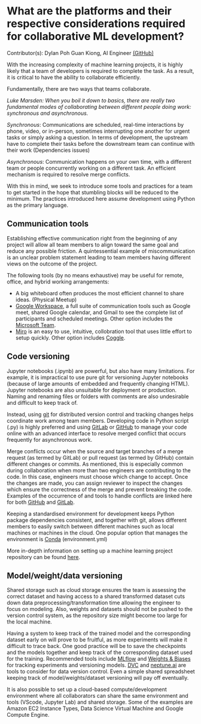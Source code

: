# What are the platforms and their respective considerations required for collaborative ML development?

Contributor(s): Dylan Poh Guan Kiong, AI Engineer [(GitHub)](https://unicorndy.github.io/Dylan_Poh/)

With the increasing complexity of machine learning projects, it is highly likely that a team of developers is required to complete the task. As a result, it is critical to have the ability to collaborate efficiently. 

Fundamentally, there are two ways that teams collaborate.  

*Luke Marsden: When you boil it down to basics, there are really two fundamental modes of collaborating between different people doing work: synchronous and asynchronous.*

*Synchronous*: Communications are scheduled, real-time interactions by phone, video, or in-person, sometimes interrupting one another for urgent tasks or simply asking a question. In terms of development, the upstream have to complete their tasks before the downstream team can continue with their work (Dependencies issues)

*Asynchronous*: Communication happens on your own time, with a different team or people concurrently working on a different task. An efficient mechanism is required to resolve merge conflicts. 

With this in mind, we seek to introduce some tools and practices for a team to get started in the hope that stumbling blocks will be reduced to the minimum. The practices introduced here assume development using Python as the primary language.

## Communication tools
Establishing effective communication right from the beginning of any project will allow all team members to align toward the same goal and reduce any possible friction. A quintessential example of miscommunication is an unclear problem statement leading to team members having different views on the outcome of the project.

The following tools (by no means exhaustive) may be useful for remote, office, and hybrid working arrangements:
- A big whiteboard often produces the most efficient channel to share ideas. (Physical Meetup)
- [Google Workspace](https://workspace.google.com/), a full suite of communication tools such as Google meet, shared Google calendar, and Gmail to see the complete list of participants and scheduled meetings. Other option includes the [Microsoft Team](https://www.microsoft.com/en-us/microsoft-teams/log-in).
- [Miro](https://miro.com/) is an easy to use, intuitive, collobration tool that uses little effort to setup quickly. Other option includes [Coggle](https://coggle.it/).

## Code versioning
Jupyter notebooks (.ipynb) are powerful, but also have many limitations. For example, it is impractical to use pure git for versioning Jupyter notebooks (because of large amounts of embedded and frequently changing HTML). Jupyter notebooks are also unsuitable for deployment or production. Naming and renaming files or folders with comments are also undesirable and difficult to keep track of.

Instead, using [git](https://git-scm.com/) for distributed version control and tracking changes helps coordinate work among team members. Developing code in Python script (.py) is highly preferred and using [GitLab](https://about.gitlab.com/) or [GitHub](https://github.com/) to manage your code online with an advanced interface to resolve merged conflict that occurs frequently for asynchronous work. 

Merge conflicts occur when the source and target branches of a merge request (as termed by GitLab) or pull request (as termed  by GitHub) contain different changes or commits. As mentioned, this is especially common during collaboration when more than two engineers are contributing to the code. In this case, engineers must choose which change to accept. Once the changes are made, you can assign reviewer to inspect the changes which ensure the correctness of the merge and prevent breaking the code. Examples of the occurrence of and tools to handle conflicts are linked here for both [GitHub](https://docs.github.com/en/pull-requests/collaborating-with-pull-requests/addressing-merge-conflicts/resolving-a-merge-conflict-on-github) and [GitLab](https://docs.gitlab.com/ee/user/project/merge_requests/conflicts.html#:~:text=Merge%20conflicts%20happen%20when%20the,GitLab%20can%20merge%20changes%20together.).

Keeping a standardised environment for development keeps Python package dependencies consistent, and together with git, allows different members to easily switch between different machines such as local machines or machines in the cloud. One popular option that manages the environment is [Conda](https://docs.conda.io/en/latest/) (environment.yml) 

More in-depth information on setting up a machine learning project repository can be found [here](https://aisingapore.github.io/handbook-staging/book/3-collab-dev-platforms/repo-structure-setup.html). 

## Model/weight/data versioning
Shared storage such as cloud storage ensures the team is assessing the correct dataset and having access to a shared transformed dataset cuts down data preprocessing/transformation time allowing the engineer to focus on modeling. Also, weights and datasets should not be pushed to the version control system, as the repository size might become too large for the local machine.

Having a system to keep track of the trained model and the corresponding dataset early on will prove to be fruitful, as more experiments will make it difficult to trace back. One good practice will be to save the checkpoints and the models together and keep track of the corresponding dataset used for the training. Recommended tools include [MLflow](https://mlflow.org/) and [Weights & Biases](https://wandb.ai/site) for tracking experiments and versioning models. [DVC](https://dvc.org/) and [neptune.ai](https://neptune.ai/) are tools to consider for data version control. Even a simple shared spreadsheet keeping track of model/weights/dataset versioning will pay off eventually.

It is also possible to set up a cloud-based compute/development environment where all collaborators can share the same environment and tools (VScode, Jupyter Lab) and shared storage. Some of the examples are Amazon EC2 Instance Types, Data Science Virtual Machine and Google Compute Engine.